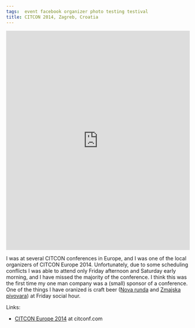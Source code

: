 ```yaml
---
tags:  event facebook organizer photo testing testival
title: CITCON 2014, Zagreb, Croatia
---
```

<iframe src="https://www.facebook.com/plugins/post.php?href=https%3A%2F%2Fwww.facebook.com%2Fmedia%2Fset%2F%3Fset%3Da.10153749618107290.1073741852.735252289%26type%3D3&width=500" width="500" height="597" style="border:none;overflow:hidden" scrolling="no" frameborder="0" allowTransparency="true"></iframe>

I was at several CITCON conferences in Europe, and I was one of the local organizers of CITCON Europe 2014. Unfortunately, due to some scheduling conflicts I was able to attend only Friday afternoon and Saturday early morning, and I have missed the majority of the conference. I think this was the first time my one man company was a (small) sponsor of a conference. One of the things I have oranized is craft beer ([Nova runda](http://novarunda.com/) and [Zmajska pivovara](http://www.zmajskapivovara.hr/)) at Friday social hour.

Links:

- [CITCON Europe 2014](http://citconf.com/archive/zagreb2014/) at citconf.com
